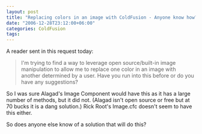 ```yaml
---
layout: post
title: "Replacing colors in an image with ColdFusion - Anyone know how?"
date: "2006-12-28T23:12:00+06:00"
categories: ColdFusion 
tags: 
---
```


A reader sent in this request today:

<blockquote>
I'm trying to find a way to leverage open source/built-in image manipulation to allow me to replace one color in an image with another determined by a user.  Have you run into this before or do you have any suggestions?
</blockquote>

So I was sure Alagad's Image Component would have this as it has a large number of methods, but it did not. (Alagad isn't open source or free but at 70 bucks it is a dang solution.) Rick Root's Image.cfc doesn't seem to have this either.

So does anyone else know of a solution that will do this?